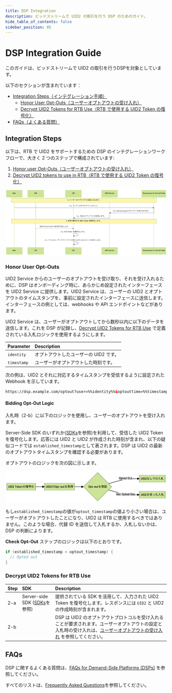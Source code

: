 ```yaml
---
title: DSP Integration
description: ビッドストリームで UID2 の取引を行う DSP のためのガイド。
hide_table_of_contents: false
sidebar_position: 05
---
```


# DSP Integration Guide

このガイドは、ビッドストリームで UID2 の取引を行うDSPを対象としています。

以下のセクションが含まれています：

- [Integration Steps（インテグレーション手順）](#integration-steps)
  - [Honor User Opt-Outs（ユーザーオプトアウトの受け入れ）](#honor-user-opt-outs)
  - [Decrypt UID2 Tokens for RTB Use（RTB で使用する UID2 Token の復号化）](#decrypt-uid2-tokens-for-rtb-use)
- [FAQs（よくある質問）](#faqs)

## Integration Steps

以下は、RTB で UID2 をサポートするための DSP のインテグレーションワークフローで、大きく 2 つのステップで構成されています:

1. [Honor user Opt-Outs（ユーザーオプトアウトの受け入れ）](#honor-user-opt-outs)
2. [Decrypt UID2 tokens to use in RTB（RTB で使用する UID2 Token の復号化）](#decrypt-uid2-tokens-for-rtb-use)

![](images/dsp-guide-flow-mermaid.png)

### Honor User Opt-Outs

UID2 Service からのユーザーのオプトアウトを受け取り、それを受け入れるために、DSP はオンボーディング時に、あらかじめ設定されたインターフェースを UID2 Service に提供します。UID2 Service は、ユーザーの UID2 とオプトアウトのタイムスタンプを、事前に設定されたインターフェースに送信します。インターフェースの例としては、webhooks や API エンドポイントなどがあります。

UID2 Service は、ユーザーがオプトアウトしてから数秒以内に以下のデータを送信します。これを DSP が記録し、[Decrypt UID2 Tokens for RTB Use](#decrypt-uid2-tokens-for-rtb-use) で定義されている入札ロジックを使用するようにします。

| Parameter   | Description                            |
| :---------- | :------------------------------------- |
| `identity`  | オプトアウトしたユーザーの UID2 です。 |
| `timestamp` | ユーザーがオプトアウトした時刻です。   |

次の例は、UID2 とそれに対応するタイムスタンプを受信するように設定された Webhook を示しています。

```html
https://dsp.example.com/optout?user=%%identity%%&optouttime=%%timestamp%%
```

#### Bidding Opt-Out Logic

入札時（2-b）に以下のロジックを使用し、ユーザーのオプトアウトを受け入れます。

Server-Side SDK のいずれか([SDKs](../sdks/summary-sdks.md)を参照)を利用して、受信した UID2 Token を復号化します。応答には UID2 と UID2 が作成された時刻が含まれ、以下の疑似コードでは `established_timestamp`として表されます。DSP は UID2 の最新のオプトアウトタイムスタンプを確認する必要があります。

オプトアウトのロジックを次の図に示します。

![](images/dsp-guide-optout-check-mermaid.png)

もし`established_timestamp`の値が`optout_timestamp`の値より小さい場合は、ユーザーがオプトアウトしたことになり、UID2 は RTB に使用するべきではありません。このような場合、代替 ID を送信して入札するか、入札しないかは、DSP の判断によります。

<b>Check Opt-Out</b> ステップのロジックは以下のとおりです。

```java
if (established_timestamp < optout_timestamp) {
  // Opted out
}
```

### Decrypt UID2 Tokens for RTB Use

| Step | SDK                                                        | Description                                                                                                                                                                                             |
| :--- | :--------------------------------------------------------- | :------------------------------------------------------------------------------------------------------------------------------------------------------------------------------------------------------ |
| 2-a  | Server-side SDK ([SDKs](../sdks/summary-sdks.md)を参照) | 提供されている SDK を活用して、入力された UID2 Token を復号化します。レスポンスには `UID2` と UID2 の作成時刻が含まれます。                                                                             |
| 2-b  |                                                            | DSP は UID2 のオプトアウトプロトコルを受け入れることが要求されます。ユーザーオプトアウトの設定と入札時の受け入れは、[ユーザーオプトアウトの受け入れ](#honor-user-opt-outs) を参照してください。 |

## FAQs

DSP に関するよくある質問は、[FAQs for Demand-Side Platforms (DSPs)](../getting-started/gs-faqs.md#faqs-for-demand-side-platforms-dsps) を参照してください。

すべてのリストは、[Frequently Asked Questions](../getting-started/gs-faqs.md)を参照してください。

